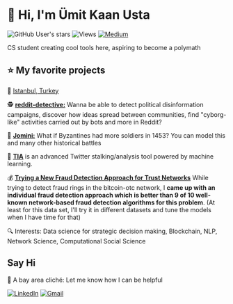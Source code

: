 # :wave: Hi, I'm Ümit Kaan Usta 

![GitHub User's stars](https://img.shields.io/github/stars/umitkaanusta?style=social) ![Views](https://komarev.com/ghpvc/?username=umitkaanusta) [![Medium](https://img.shields.io/badge/Medium-%23000000.svg?style=for-the-badge&logo=Medium&logoColor=white)](https://medium.com/@umitkaanusta)

CS student creating cool tools here, aspiring to become a polymath

## :star: My favorite projects

:round_pushpin: [Istanbul, Turkey](https://cekergezer.com/wp-content/uploads/2021/03/galata-kulesi-fotograflari-istanbul-fotograflari-cekergezer-hakan-aydin.jpg)

:detective: [**reddit-detective:**](https://github.com/umitkaanusta/reddit-detective) Wanna be able to detect political disinformation campaigns, discover how ideas spread between communities, find "cyborg-like" activities carried out by bots and more in Reddit?

:european_castle: [**Jomini:**](https://github.com/umitkaanusta/Jomini) What if Byzantines had more soldiers in 1453? You can model this and many other historical battles

:baby_chick: [**TIA**](https://github.com/umitkaanusta/TIA) is an advanced Twitter stalking/analysis tool powered by machine learning.

:moneybag: [**Trying a New Fraud Detection Approach for Trust Networks**](https://github.com/umitkaanusta/FraudRingDetection-TrustNetworks-Trying-New-Approach) While trying to detect fraud rings in the bitcoin-otc network, I **came up with an individual fraud detection approach which is better than 9 of 10 well-known network-based fraud detection algorithms for this problem**. (At least for this data set, I'll try it in different datasets and tune the models when I have time for that)

:mag: Interests: Data science for strategic decision making, Blockchain, NLP, Network Science, Computational Social Science


## Say Hi

:bridge_at_night: A bay area cliché: Let me know how I can be helpful

[![LinkedIn](https://img.shields.io/badge/linkedin-%230077B5.svg?style=for-the-badge&logo=linkedin&logoColor=white)](https://linkedin.com/in/umitkaanusta)
[![Gmail](https://img.shields.io/badge/Gmail-D14836?style=for-the-badge&logo=gmail&logoColor=white)](mailto:u.kaanusta@gmail.com)
